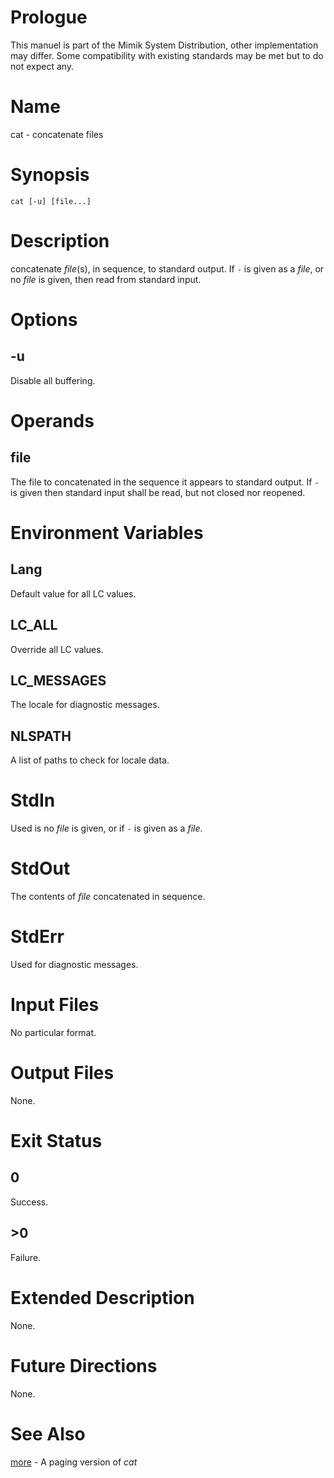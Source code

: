 # Prologue

This manuel is part of the Mimik System Distribution, other implementation may differ.
Some compatibility with existing standards may be met but to do not expect any.


# Name

cat - concatenate files


# Synopsis

`cat [-u] [file...]`


# Description

concatenate *file*(s), in sequence, to standard output. If `-` is given as a *file*, or no *file* is given, then read from standard input.


# Options

## -u

Disable all buffering.


# Operands

## file

The file to concatenated in the sequence it appears to standard output. If `-` is given then standard input shall be read, but not closed nor reopened.


# Environment Variables

## Lang

Default value for all LC values.

## LC_ALL

Override all LC values.

## LC_MESSAGES

The locale for diagnostic messages.

## NLSPATH

A list of paths to check for locale data.


# StdIn

Used is no *file* is given, or if `-` is given as a *file*.


# StdOut

The contents of *file* concatenated in sequence.


# StdErr

Used for diagnostic messages.


# Input Files

No particular format.


# Output Files

None.


# Exit Status

## 0

Success.

## >0

Failure.


# Extended Description

None.


# Future Directions

None.


# See Also

[more](more.1) - A paging version of *cat*

